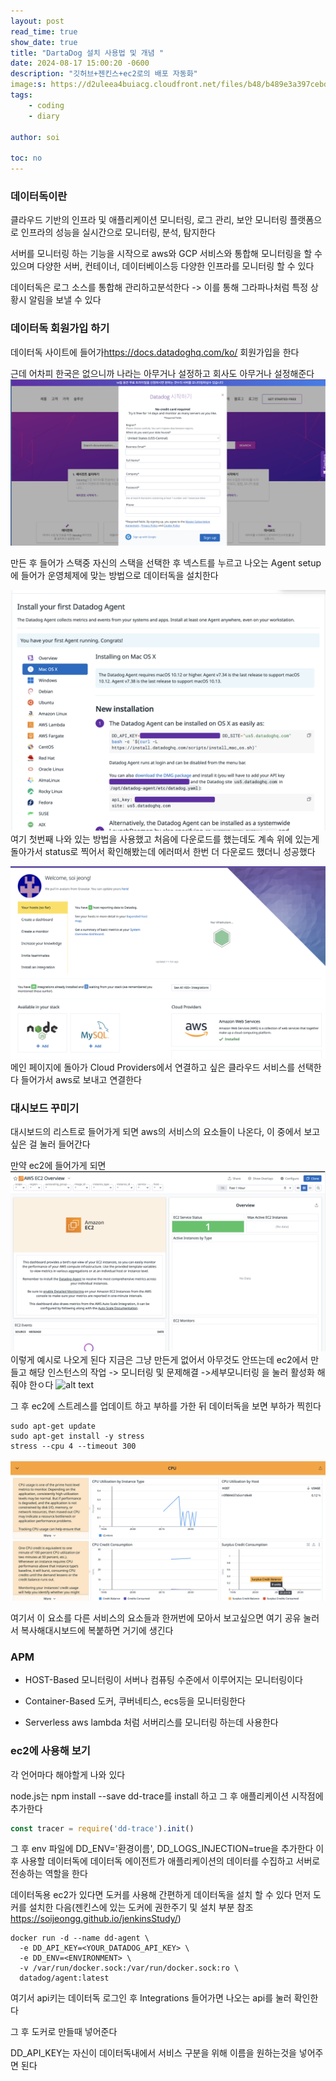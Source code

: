 ```yaml
---
layout: post
read_time: true
show_date: true
title: "DartaDog 설치 사용법 및 개념 "
date: 2024-08-17 15:00:20 -0600
description: "깃허브+젠킨스+ec2로의 배포 자동화"
image:s: https://d2uleea4buiacg.cloudfront.net/files/b48/b489e3a397cebd723e8424a86eb70f6e4fe4e11c8e92988050cb5667247a30fa.m.png
tags: 
    - coding
    - diary
   
author: soi

toc: no
---
```


### 데이터독이란
클라우드 기반의 인프라 및 애플리케이션 모니터링, 로그 관리, 보안 모니터링 플랫폼으로 인프라의 성능을 실시간으로 모니터링, 분석, 탐지한다

서버를 모니터링 하는 기능을 시작으로 aws와 GCP 서비스와 통합해 모니터링을 할 수 있으며 다양한 서버, 컨테이너, 데이터베이스등 다양한 인프라를 모니터링 할 수 있다

데이터독은 로그 소스를 통합해 관리하고분석한다 -> 이를 통해 그라파나처럼 특정 상황시 알림을 보낼 수 있다
 
### 데이터독 회원가입 하기
데이터독 사이트에 들어가<https://docs.datadoghq.com/ko/> 회원가입을 한다

근데 어차피 한국은 없으니까 나라는 아무거나 설정하고 회사도 아무거나 설정해준다 
![alt text](../assets/img/uploads/DataDogSign.png)

만든 후 들어가 스택중 자신의 스택을 선택한 후 넥스트를 누르고 나오는 Agent setup에 들어가 운영체제에 맞는 방법으로 데이터독을 설치한다

![alt text](../assets/img/uploads/DataDogInstall.png)
여기 첫번째 나와 있는 방법을 사용했고 처음에 다운로드를 했는데도 계속 위에 있는게 돌아가서 status로 찍어서 확인해봤는데 에러떠서 한번 더 다운로드 했더니 성공했다

![alt text](../assets/img/uploads/DataDogDash.png)
메인 페이지에 돌아가 Cloud Providers에서 연결하고 싶은 클라우드 서비스를 선택한다 
들어가서 aws로 보내고 연결한다

### 대시보드 꾸미기
대시보드의 리스트로 들어가게 되면 aws의 서비스의 요소들이 나온다, 이 중에서 보고 싶은 걸 눌러 들어간다

만약 ec2에 들어가게 되면 
![alt text](../assets/img/uploads/dataDogEc2.png)
이렇게 예시로 나오게 된다 지금은 그냥 만든게 없어서 아무것도 안뜨는데 ec2에서 만들고 해당 인스턴스의 작업 -> 모니터링 및 문제해결 ->세부모니터링 을 눌러 활성화 해줘야 한ㅇ다
![alt text](image.png)

그 후 ec2에 스트레스를 업데이트 하고 부하를 가한 뒤 데이터독을 보면 부하가 찍힌다

```
sudo apt-get update
sudo apt-get install -y stress
stress --cpu 4 --timeout 300
```

![alt text](../assets/img/uploads/DataDogCPU.png)

여기서 이 요소를 다른 서비스의 요소들과 한꺼번에 모아서 보고싶으면 여기 공유 눌러서 복사해대시보드에 복붙하면 거기에 생긴다

### APM

- HOST-Based
모니터링이 서버나 컴퓨팅 수준에서 이루어지는 모니터링이다

- Container-Based
도커, 쿠버네티스, ecs등을 모니터링한다

- Serverless
aws lambda 처럼 서버리스를 모니터링 하는데 사용한다


### ec2에 사용해 보기

각 언어마다 해야할게 나와 있다 

node.js는 npm install --save dd-trace를 install 하고 그 후 애플리케이션 시작점에 추가한다 
```javascript
const tracer = require('dd-trace').init()
```

그 후 env 파일에 DD_ENV='환경이름', DD_LOGS_INJECTION=true을 추가한다
이후 사용할 데이터독에 데이터독 에이전트가 애플리케이션의 데이터를 수집하고 서버로 전송하는 역할을 한다

데이터독용 ec2가 있다면 도커를 사용해 간편하게 데이터독을 설치 할 수 있다
먼저 도커를 설치한 다음(젠킨스에 있는 도커에 권한주기 및 설치 부분 참조<https://soijeongg.github.io/jenkinsStudy/>)
```
docker run -d --name dd-agent \
  -e DD_API_KEY=<YOUR_DATADOG_API_KEY> \
  -e DD_ENV=<ENVIRONMENT> \
  -v /var/run/docker.sock:/var/run/docker.sock:ro \
  datadog/agent:latest
  ```
여기서 api키는 데이터독 로그인 후 Integrations 들어가면 나오는 api를 눌러 확인한다 

그 후 도커로 만들때 넣어준다 

DD_API_KEY는 자신이 데이터독내에서 서비스 구분을 위해 이름을 원하는것을 넣어주면 된다